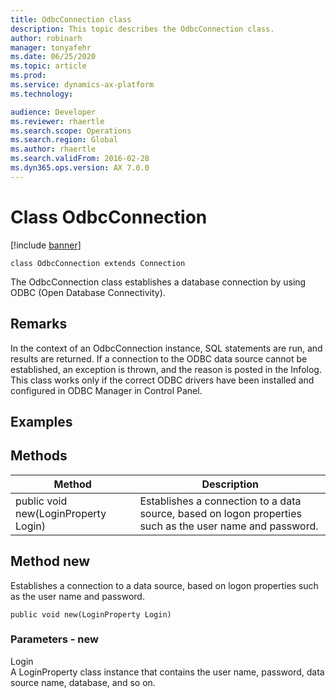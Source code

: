 ```yaml
---
title: OdbcConnection class
description: This topic describes the OdbcConnection class.
author: robinarh
manager: tonyafehr
ms.date: 06/25/2020
ms.topic: article
ms.prod: 
ms.service: dynamics-ax-platform
ms.technology: 

audience: Developer
ms.reviewer: rhaertle
ms.search.scope: Operations
ms.search.region: Global
ms.author: rhaertle
ms.search.validFrom: 2016-02-28
ms.dyn365.ops.version: AX 7.0.0
---
```


# Class OdbcConnection

[!include [banner](../includes/banner.md)]

```xpp
class OdbcConnection extends Connection
```

The OdbcConnection class establishes a database connection by using ODBC (Open Database Connectivity).

## Remarks

In the context of an OdbcConnection instance, SQL statements are run, and results are returned. If a connection to the ODBC data source cannot be established, an exception is thrown, and the reason is posted in the Infolog. This class works only if the correct ODBC drivers have been installed and configured in ODBC Manager in Control Panel.

## Examples

## Methods

| Method                               | Description                                                                                              |
|--------------------------------------|----------------------------------------------------------------------------------------------------------|
| public void new(LoginProperty Login) | Establishes a connection to a data source, based on logon properties such as the user name and password. |

## Method new

Establishes a connection to a data source, based on logon properties such as the user name and password.

```xpp
public void new(LoginProperty Login)
```

### Parameters - new

Login  
A LoginProperty class instance that contains the user name, password, data source name, database, and so on.

